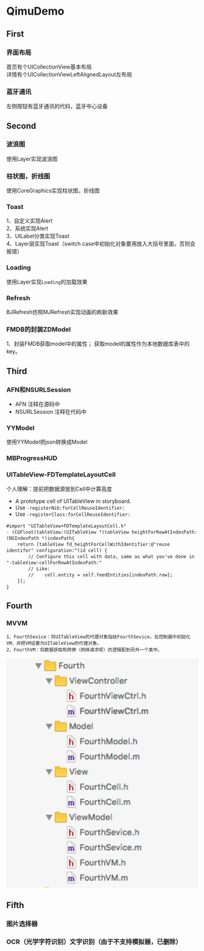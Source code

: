 # QimuDemo


## First

### 界面布局
首页有个UICollectionView基本布局</br>
详情有个UICollectionViewLeftAlignedLayout左布局</br>

### 蓝牙通讯
左侧按钮有蓝牙通讯的代码，蓝牙中心设备</br>



## Second
### 波浪图
使用Layer实现波浪图</br>

### 柱状图，折线图
使用CoreGraphics实现柱状图，折线图</br>

### Toast
1、自定义实现Alert</br>
2、系统实现Alert</br>
3、UILabel分类实现Toast</br>
4、Layer层实现Toast（switch case中初始化对象要用放入大括号里面，否则会报错）</br>

### Loading
使用Layer实现`Loading`的加载效果</br>

### Refresh
BJRefresh仿照MJRefresh实现动画的刷新效果</br>


### FMDB的封装ZDModel
1、封装FMDB获取model中的属性；
获取model的属性作为本地数据库表中的key。



## Third
### AFN和NSURLSession
- AFN
注释在源码中
- NSURLSession
注释在代码中

###  YYModel
使用YYModel把json转换成Model

### MBProgressHUD

### UITableView-FDTemplateLayoutCell
个人理解：提前把数据源放到Cell中计算高度
- A prototype cell of UITableView in storyboard.
- Use `-registerNib:forCellReuseIdentifier:` 
- Use `-registerClass:forCellReuseIdentifier:`

``` objc
#import "UITableView+FDTemplateLayoutCell.h"
- (CGFloat)tableView:(UITableView *)tableView heightForRowAtIndexPath:(NSIndexPath *)indexPath{
    return [tableView fd_heightForCellWithIdentifier:@"reuse identifer" configuration:^(id cell) {
        // Configure this cell with data, same as what you've done in "-tableView:cellForRowAtIndexPath:"
        // Like:
        //    cell.entity = self.feedEntities[indexPath.row];
    }];
}
```



## Fourth
### MVVM
```
1、FourthSevice：将UITableView的代理对象指给FourthSevice，在控制器中初始化VM，并把VM设置为UITableView的代理对象。
2、FourthVM：将数据获取和转换（网络请求呢）的逻辑配到另外一个类中。
```
![MVVM文件结构](https://github.com/Braindie/BJMOOCDemo/blob/master/%E5%9B%BE%E7%89%87/MVVM.png)



## Fifth
### 图片选择器 
### OCR（光学字符识别）文字识别（由于不支持模拟器，已删除）



